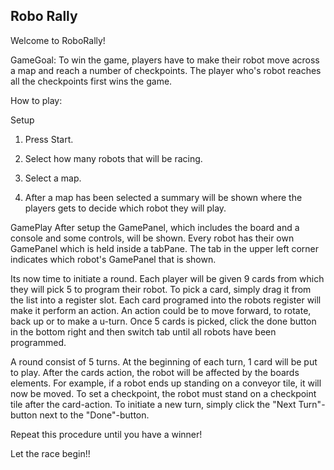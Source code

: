 ## Robo Rally

Welcome to RoboRally!

GameGoal:
To win the game, players have to make their robot move across a map and reach a number of checkpoints. The player
who's robot reaches all the checkpoints first wins the game.

How to play:

Setup
1. Press Start.

2. Select how many robots that will be racing.

3. Select a map.

4. After a map has been selected a summary will be shown where the players gets to decide which robot they will play.

GamePlay
After setup the GamePanel, which includes the board and a console and some controls, will be shown. Every robot has their own
GamePanel which is held inside a tabPane.
The tab in the upper left corner indicates which robot's GamePanel that is shown.

Its now time to initiate a round.
Each player will be given 9 cards from which they will pick 5 to program their robot. To pick a card, simply drag it
from the list into a register slot. Each card programed into the robots register will make it perform an action. An action
could be to move forward, to rotate, back up or to make a u-turn.
Once 5 cards is picked, click the done button in the bottom right and then switch tab until all robots have been programmed.

A round consist of 5 turns. At the beginning of each turn, 1 card will be put to play. After the cards action, the robot
will be affected by the boards elements. For example, if a robot ends up standing on a conveyor tile, it will now be moved.
To set a checkpoint, the robot must stand on a checkpoint tile after the card-action.
To initiate a new turn, simply click the "Next Turn"-button next to the "Done"-button.

Repeat this procedure until you have a winner!

Let the race begin!!

